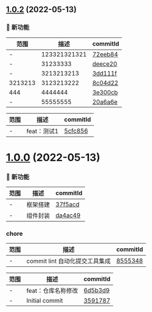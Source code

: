 ## [1.0.2](https://github.com/liuqiyu/watermarkjs/compare/1.0.0...1.0.2) (2022-05-13)

### 🌟 新功能
范围|描述|commitId
--|--|--
 - | 123321321321 | [72eeb84](https://github.com/liuqiyu/watermarkjs/commit/72eeb84)
 - | 31233333 | [deece20](https://github.com/liuqiyu/watermarkjs/commit/deece20)
 - | 3213213213 | [3dd111f](https://github.com/liuqiyu/watermarkjs/commit/3dd111f)
 3213213 | 3123213222 | [8c04d22](https://github.com/liuqiyu/watermarkjs/commit/8c04d22)
 444 | 4444444 | [3e300cb](https://github.com/liuqiyu/watermarkjs/commit/3e300cb)
 - | 55555555 | [20a6a6e](https://github.com/liuqiyu/watermarkjs/commit/20a6a6e)


范围|描述|commitId
--|--|--
 - | feat：测试1 | [5cfc856](https://github.com/liuqiyu/watermarkjs/commit/5cfc856)

# [1.0.0](https://github.com/liuqiyu/watermarkjs/compare/3591787...1.0.0) (2022-05-13)

### 🌟 新功能
范围|描述|commitId
--|--|--
 - | 框架搭建 | [37f5acd](https://github.com/liuqiyu/watermarkjs/commit/37f5acd)
 - | 组件封装 | [da4ac49](https://github.com/liuqiyu/watermarkjs/commit/da4ac49)


### chore
范围|描述|commitId
--|--|--
 - | commit lint 自动化提交工具集成 | [8555348](https://github.com/liuqiyu/watermarkjs/commit/8555348)


范围|描述|commitId
--|--|--
 - | feat：仓库名称修改 | [6d5b3d9](https://github.com/liuqiyu/watermarkjs/commit/6d5b3d9)
 - | Initial commit | [3591787](https://github.com/liuqiyu/watermarkjs/commit/3591787)

